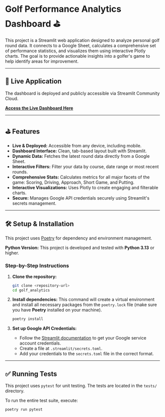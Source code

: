 # Golf Performance Analytics Dashboard ⛳️

This project is a Streamlit web application designed to analyze personal golf round data. It connects to a Google Sheet, calculates a comprehensive set of performance statistics, and visualizes them using interactive Plotly charts. The goal is to provide actionable insights into a golfer's game to help identify areas for improvement.

---

## 🚀 Live Application

The dashboard is deployed and publicly accessible via Streamlit Community Cloud.

**[Access the Live Dashboard Here](https://golf-analytics.streamlit.app)**

---

## ⛳️ Features

-   **Live & Deployed:** Accessible from any device, including mobile.
-   **Dashboard Interface:** Clean, tab-based layout built with Streamlit.
-   **Dynamic Data:** Fetches the latest round data directly from a Google Sheet.
-   **Interactive Filters:** Filter your data by course, date range or most recent rounds.
-   **Comprehensive Stats:** Calculates metrics for all major facets of the game: Scoring, Driving, Approach, Short Game, and Putting.
-   **Interactive Visualizations:** Uses Plotly to create engaging and filterable charts.
-   **Secure:** Manages Google API credentials securely using Streamlit's secrets management.

---

## 🛠 Setup & Installation

This project uses [Poetry](https://python-poetry.org/) for dependency and environment management.

**Python Version:** This project is developed and tested with **Python 3.13** or higher.

### Step-by-Step Instructions

1.  **Clone the repository:**
    ```bash
    git clone <repository-url>
    cd golf_analytics
    ```

2.  **Install dependencies:**
    This command will create a virtual environment and install all necessary packages from the `poetry.lock` file (make sure you have **Poetry** installed on your machine).
    ```bash
    poetry install
    ```

3.  **Set up Google API Credentials:**
    -   Follow the [Streamlit documentation](https://docs.streamlit.io/develop/tutorials/databases/private-gsheet) to get your Google service account credentials.
    -   Create a file at `.streamlit/secrets.toml`.
    -   Add your credentials to the `secrets.toml` file in the correct format.

---

## ✅ Running Tests

This project uses `pytest` for unit testing. The tests are located in the `tests/` directory.

To run the entire test suite, execute:

```bash
poetry run pytest
```
